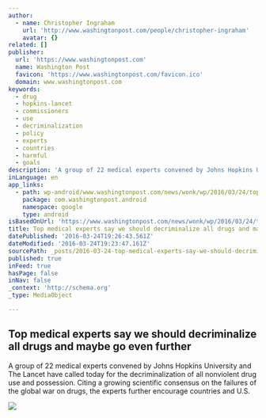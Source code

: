 ```yaml
---
author:
  - name: Christopher Ingraham
    url: 'http://www.washingtonpost.com/people/christopher-ingraham'
    avatar: {}
related: []
publisher:
  url: 'https://www.washingtonpost.com'
  name: Washington Post
  favicon: 'https://www.washingtonpost.com/favicon.ico'
  domain: www.washingtonpost.com
keywords:
  - drug
  - hopkins-lancet
  - commissioners
  - use
  - decriminalization
  - policy
  - experts
  - countries
  - harmful
  - goals
description: 'A group of 22 medical experts convened by Johns Hopkins University and The Lancet have called today for the decriminalization of all nonviolent drug use and possession. Citing a growing scientific consensus on the failures of the global war on drugs, the experts further encourage countries and U.S.'
inLanguage: en
app_links:
  - path: wp-android/www.washingtonpost.com/news/wonk/wp/2016/03/24/top-medical-experts-say-we-should-decriminalize-all-drugs-and-maybe-go-even-further/
    package: com.washingtonpost.android
    namespace: google
    type: android
isBasedOnUrl: 'https://www.washingtonpost.com/news/wonk/wp/2016/03/24/top-medical-experts-say-we-should-decriminalize-all-drugs-and-maybe-go-even-further/'
title: Top medical experts say we should decriminalize all drugs and maybe go even further
datePublished: '2016-03-24T19:26:43.561Z'
dateModified: '2016-03-24T19:23:47.161Z'
sourcePath: _posts/2016-03-24-top-medical-experts-say-we-should-decriminalize-all-drugs-an.md
published: true
inFeed: true
hasPage: false
inNav: false
_context: 'http://schema.org'
_type: MediaObject

---
```

<article style=""><h1>Top medical experts say we should decriminalize all drugs and maybe go even further</h1><p>A group of 22 medical experts convened by Johns Hopkins University and The Lancet have called today for the decriminalization of all nonviolent drug use and possession. Citing a growing scientific consensus on the failures of the global war on drugs, the experts further encourage countries and U.S.</p><img src="http://img.washingtonpost.com/rf/image_908w/2010-2019/Wires/Images/2016-03-14/Reuters/2016-03-14T121401Z_01_TOR436_RTRIDSP_3_VERMONT-MARIJUANA.jpg" /></article>